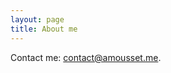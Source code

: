 ```yaml
---
layout: page
title: About me
---
```


Contact me: <a href="mailto:contact@amousset.me">contact@amousset.me</a>.
